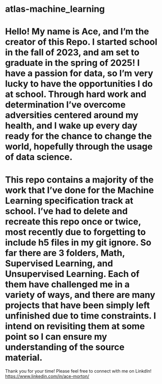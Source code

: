 # atlas-machine_learning
#	Hello! My name is Ace, and I’m the creator of this Repo. I started school in the fall of 2023, and am set to graduate in the spring of 2025! I have a passion for data, so I’m very lucky to have the opportunities I do at school. Through hard work and determination I’ve overcome adversities centered around my health, and I wake up every day ready for the chance to change the world, hopefully through the usage of data science.
	
#	This repo contains a majority of the work that I’ve done for the Machine Learning specification track at school. I’ve had to delete and recreate this repo once or twice, most recently due to forgetting to include h5 files in my git ignore. So far there are 3 folders, Math, Supervised Learning, and Unsupervised Learning. Each of them have challenged me in a variety of ways, and there are many projects that have been simply left unfinished due to time constraints. I intend on revisiting them at some point so I can ensure my understanding of the source material.

Thank you for your time! Please feel free to connect with me on LinkdIn!
	https://www.linkedin.com/in/ace-morton/
